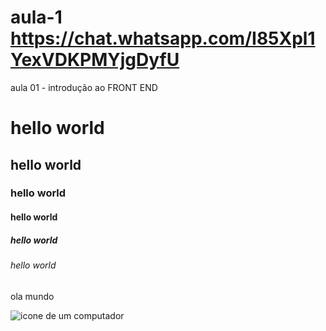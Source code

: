 # aula-1 https://chat.whatsapp.com/I85Xpl1YexVDKPMYjgDyfU
<NomeDaTag atributo="valor"> 

<NomeDaTag atributo="valor"> 

<!DOCTYPE html>
<html lang="pt-br">
<head>
    <meta charset="UTF-8">
    <meta name="viewport" content="width=device-width, initial-scale=1.0">
    <title>Document</title>aula 01 - introdução ao FRONT END
</head>
<body>
    <h1>hello world</h1>
    <h2>hello world</h2>
    <h3>hello world</h3>
    <h4>hello world</h4>
    <h5>hello world</h5>
    <h6>hello world</h6>
    <p>ola mundo</p>
    <img src="https://cdn-icons-png.flaticon.com/512/25/25231.png" alt="icone de um computador">
</body>
</html>

